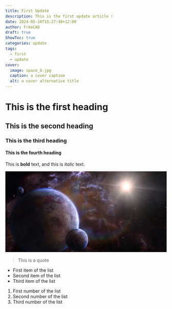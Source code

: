 ```yaml
---
title: First Update
description: This is the first update article !
date: 2024-05-16T15:27:48+12:00
author: FreeCAD
draft: true
ShowToc: true
categories: update
tags:
  - first
  - update
cover:
  image: space_8.jpg
  caption: a cover caption
  alt: a cover alternative title
---
```


# This is the first heading

## This is the second heading

### This is the third heading

#### This is the fourth heading

This is **bold** text, and this is *italic* text.

![Image alternative text](space_8.jpg "This is an image title")

> This is a quote

- First item of the list
- Second item of the list
- Third item of the list

1. First number of the list
2. Second number of the list
3. Third number of the list
